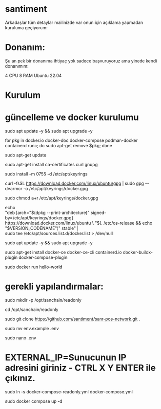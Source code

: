 # santiment
Arkadaşlar tüm detaylar mailinizde var onun için açıklama yapmadan kuruluma geçiyorum:

# Donanım:

Şu an pek bir donanıma ihtiyaç yok sadece başvuruyoruz ama yinede kendi donanımım:

4 CPU 8 RAM Ubuntu 22.04

# Kurulum

# güncelleme ve docker kurulumu

sudo apt update -y && sudo apt upgrade -y

for pkg in docker.io docker-doc docker-compose podman-docker containerd runc; do sudo apt-get remove $pkg; done

sudo apt-get update

sudo apt-get install ca-certificates curl gnupg

sudo install -m 0755 -d /etc/apt/keyrings

curl -fsSL https://download.docker.com/linux/ubuntu/gpg | sudo gpg --dearmor -o /etc/apt/keyrings/docker.gpg

sudo chmod a+r /etc/apt/keyrings/docker.gpg

echo \
  "deb [arch="$(dpkg --print-architecture)" signed-by=/etc/apt/keyrings/docker.gpg] https://download.docker.com/linux/ubuntu \
  "$(. /etc/os-release && echo "$VERSION_CODENAME")" stable" | \
  sudo tee /etc/apt/sources.list.d/docker.list > /dev/null

sudo apt update -y && sudo apt upgrade -y

sudo apt-get install docker-ce docker-ce-cli containerd.io docker-buildx-plugin docker-compose-plugin

sudo docker run hello-world

# gerekli yapılandırmalar:

sudo mkdir -p /opt/sanchain/readonly

cd /opt/sanchain/readonly

sudo git clone https://github.com/santiment/sanr-pos-network.git .

sudo mv env.example .env

sudo nano .env

# EXTERNAL_IP=Sunucunun IP adresini giriniz - CTRL X Y ENTER ile çıkınız.

sudo ln -s docker-compose-readonly.yml docker-compose.yml

sudo docker compose up -d
